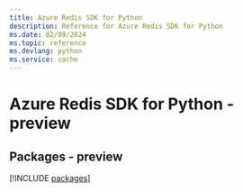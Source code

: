 ```yaml
---
title: Azure Redis SDK for Python
description: Reference for Azure Redis SDK for Python
ms.date: 02/09/2024
ms.topic: reference
ms.devlang: python
ms.service: cache
---
```

# Azure Redis SDK for Python - preview
## Packages - preview
[!INCLUDE [packages](redis-index.md)]